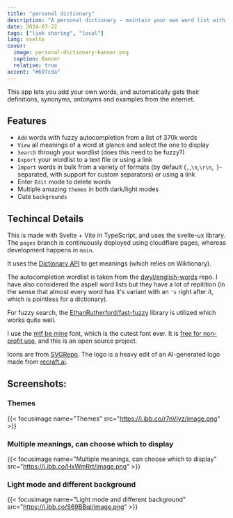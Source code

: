 ```yaml
---
title: "personal dictionary"
description: "A personal dictionary - maintain your own word list with ease"
date: 2024-07-22
tags: ["link sharing", "local"]
lang: svelte
cover:
  image: personal-dictionary-banner.png
  caption: Banner
  relative: true
accent: "#697cda"
---
```


This app lets you add your own words, and automatically gets their definitions, synonyms, antonyms and examples from the internet.

## Features
- `Add` words with fuzzy autocompletion from a list of 370k words
- `View` all meanings of a word at glance and select the one to display
- `Search` through your wordlist (does this need to be fuzzy?)
- `Export` your wordlist to a text file or using a link
- `Import` words in bulk from a variety of formats (by default {`,`,`\n`,`\r\n`,` `}-separated, with support for custom separators) or using a link
- Enter `Edit` mode to delete words
- Multiple amazing `themes` in both dark/light modes 
- Cute `backgrounds` 

## Techincal Details
This is made with Svelte + Vite in TypeScript, and uses the svelte-ux library. The `pages` branch is continuously deployed using cloudflare pages, whereas development happens in `main`.

It uses the [Dictionary API](https://dictionaryapi.dev/) to get meanings (which relies on Wiktionary).

The autocompletion wordlist is taken from the [dwyl/english-words](https://github.com/dwyl/english-words/) repo. I have also considered the aspell word lists but they have a lot of repitition (in the sense that almost every word has it's variant with an `'s` right after it, which is pointless for a dictionary).

For fuzzy search, the [EthanRutherford/fast-fuzzy](https://github.com/EthanRutherford/fast-fuzzy/) library is utilized which works quite well.

I use the [mtf be mine](https://misstiina.com/fonts/mtf-be-mine/) font, which is the cutest font ever. It is [free for non-profit use](https://misstiina.com/fonts/tou/), and this is an open source project.

Icons are from [SVGRepo](https://svgrepo.com/). The logo is a heavy edit of an AI-generated logo made from [recraft.ai](https://recraft.ai/).

## Screenshots:

### Themes
{{< focusimage name="Themes" src="https://i.ibb.co/r7nVjyz/image.png" >}}
### Multiple meanings, can choose which to display
{{< focusimage name="Multiple meanings, can choose which to display" src="https://i.ibb.co/HxWmRrt/image.png" >}}
### Light mode and different background
{{< focusimage name="Light mode and different background" src="https://i.ibb.co/S69BBqj/image.png" >}}